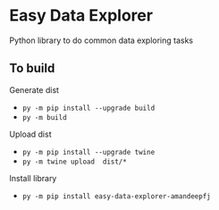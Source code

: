 # Easy Data Explorer
Python library to do common data exploring tasks 

## To build

Generate dist
+ `py -m pip install --upgrade build`
+ `py -m build`

Upload dist
+ `py -m pip install --upgrade twine`
+ `py -m twine upload  dist/*`

Install library
+ `py -m pip install easy-data-explorer-amandeepfj`